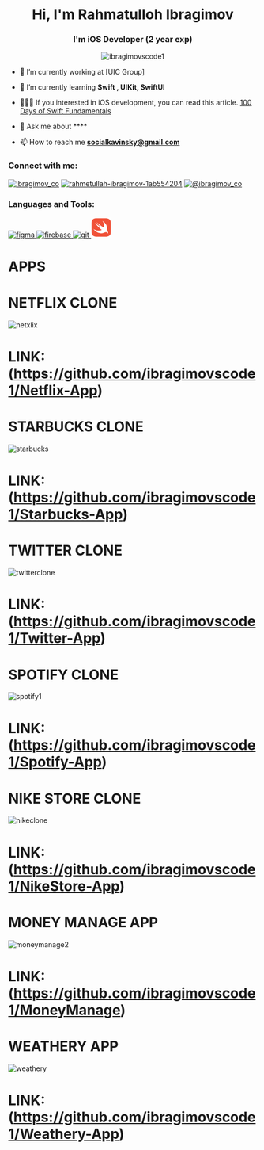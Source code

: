<h1 align="center">Hi, I'm Rahmatulloh Ibragimov</h1>
<h3 align="center">I'm iOS Developer (2 year exp) </h3>

<p align="center"> <img src="https://komarev.com/ghpvc/?username=ibragimovscode1&label=Profile%20views&color=00a8e0&style=flat" alt="ibragimovscode1" /> </p>

- 🔭 I’m currently working at [UIC Group]

- 🌱 I’m currently learning **Swift , UIKit, SwiftUI**

- 👨🏻‍💻 If you interested in iOS development, you can read this article. [100 Days of Swift Fundamentals](https://github.com/ibragimovscode1/100DaysOfSwift)

- 💬 Ask me about ****

- 📫 How to reach me **socialkavinsky@gmail.com**

<h3 align="left">Connect with me:</h3>
<p align="left">
<a href="https://twitter.com/ibragimov_co" target="blank"><img align="center" src="https://raw.githubusercontent.com/rahuldkjain/github-profile-readme-generator/master/src/images/icons/Social/twitter.svg" alt="ibragimov_co" height="30" width="40" /></a>
<a href="https://linkedin.com/in/rahmetullah-ibragimov-1ab554204" target="blank"><img align="center" src="https://raw.githubusercontent.com/rahuldkjain/github-profile-readme-generator/master/src/images/icons/Social/linked-in-alt.svg" alt="rahmetullah-ibragimov-1ab554204" height="30" width="40" /></a>
<a href="https://medium.com/@ibragimov_co" target="blank"><img align="center" src="https://raw.githubusercontent.com/rahuldkjain/github-profile-readme-generator/master/src/images/icons/Social/medium.svg" alt="@ibragimov_co" height="30" width="40" /></a>
</p>

<h3 align="left">Languages and Tools:</h3>
<p align="left"> <a href="https://www.figma.com/" target="_blank" rel="noreferrer"> <img src="https://www.vectorlogo.zone/logos/figma/figma-icon.svg" alt="figma" width="40" height="40"/> </a> <a href="https://firebase.google.com/" target="_blank" rel="noreferrer"> <img src="https://www.vectorlogo.zone/logos/firebase/firebase-icon.svg" alt="firebase" width="40" height="40"/> </a> <a href="https://git-scm.com/" target="_blank" rel="noreferrer"> <img src="https://www.vectorlogo.zone/logos/git-scm/git-scm-icon.svg" alt="git" width="40" height="40"/> </a> <a href="https://developer.apple.com/swift/" target="_blank" rel="noreferrer"> <img src="https://raw.githubusercontent.com/devicons/devicon/master/icons/swift/swift-original.svg" alt="swift" width="40" height="40"/> </a> </p>

# APPS

# NETFLIX CLONE
![netxlix](https://user-images.githubusercontent.com/89012665/179399373-11cd63d9-aaa5-4d76-92cf-7ea91b24ca19.jpg)
# LINK:(https://github.com/ibragimovscode1/Netflix-App)

# STARBUCKS CLONE
![starbucks](https://user-images.githubusercontent.com/89012665/179399501-e786b895-5718-44f2-b493-f3953f7653fc.jpg)
# LINK:(https://github.com/ibragimovscode1/Starbucks-App)

# TWITTER CLONE
![twitterclone](https://user-images.githubusercontent.com/89012665/179399542-eb5d25a3-0afe-4b1f-b6d2-441f684a89a1.jpg)
# LINK:(https://github.com/ibragimovscode1/Twitter-App)

# SPOTIFY CLONE
![spotify1](https://user-images.githubusercontent.com/89012665/179399578-4aaa30b8-c5b5-487e-a9e0-e663a125b275.jpg)
# LINK:(https://github.com/ibragimovscode1/Spotify-App)

# NIKE STORE CLONE
![nikeclone](https://user-images.githubusercontent.com/89012665/179399633-37eed488-7b6f-4ffa-a8b0-29623a631e44.jpg)
# LINK:(https://github.com/ibragimovscode1/NikeStore-App)

# MONEY MANAGE APP
![moneymanage2](https://user-images.githubusercontent.com/89012665/179399696-bf4e3ec9-c81b-463d-8c07-250f2b08b006.jpg)
# LINK:(https://github.com/ibragimovscode1/MoneyManage)

# WEATHERY APP
![weathery](https://user-images.githubusercontent.com/89012665/179399758-84558cd2-8370-41b3-9cad-a71affa898c0.jpg)
# LINK:(https://github.com/ibragimovscode1/Weathery-App)
